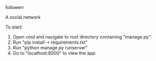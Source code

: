 followerr

A social network

To start:
1. Open cmd and navigate to root directory containing "manage.py"
2. Run "pip install -r requirements.txt"
3. Run "python manage.py runserver"
4. Go to "localhost:8000" to view the app.
